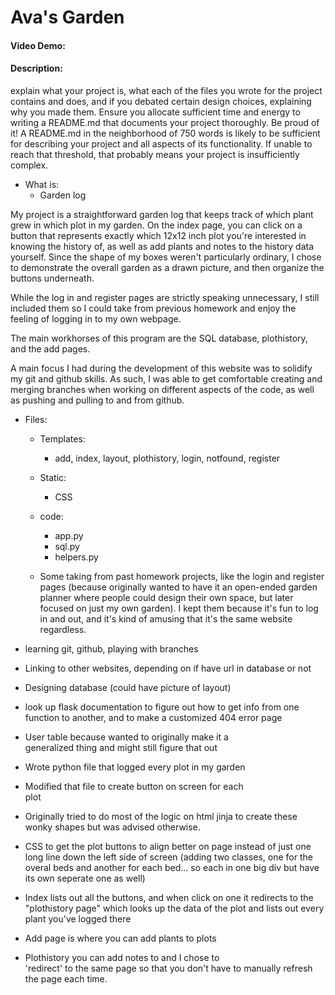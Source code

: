 # Ava's Garden
#### Video Demo:  <URL HERE>
#### Description:
 explain what your project is, what each of the files you wrote for the project contains and does, and if you debated certain design choices, explaining why you made them. Ensure you allocate sufficient time and energy to writing a README.md that documents your project thoroughly. Be proud of it! A README.md in the neighborhood of 750 words is likely to be sufficient for describing your project and all aspects of its functionality. If unable to reach that threshold, that probably means your project is insufficiently complex.

- What is:
  - Garden log

My project is a straightforward garden log that keeps track of which plant grew in which plot in my garden. On the index page, you can click on a button that represents exactly which 12x12 inch plot you're interested in knowing the history of, as well as add plants and notes to the history data yourself. Since the shape of my boxes weren't particularly ordinary, I chose to demonstrate the overall garden as a drawn picture, and then organize the buttons underneath. 

While the log in and register pages are strictly speaking unnecessary, I still included them so I could take from previous homework and enjoy the feeling of logging in to my own webpage. 

The main workhorses of this program are the SQL database, plothistory, and the add pages. 

A main focus I had during the development of this website was to solidify my git and github skills. As such, I was able to get comfortable creating and merging branches when working on different aspects of the code, as well as pushing and pulling to and from github.

- Files:
  - Templates:
    - add, index, layout, plothistory, login, notfound, register
  - Static:
    - CSS
  - code:
    - app.py
    - sql.py
    - helpers.py

  - Some taking from past homework projects, like the login and register pages (because originally wanted to have it an open-ended garden planner where people could design their own space, but later focused on just my own garden). I kept them because it's fun to log in and out, and it's kind of amusing that it's the same website regardless.


- learning git, github, playing with branches
- Linking to other websites, depending on if have url in 
  database or not
- Designing database (could have picture of layout)
- look up flask documentation to figure out how to get info
  from one function to another, and to make a customized
  404 error page
- User table because wanted to originally make it a    
  generalized thing and might still figure that out
- Wrote python file that logged every plot in my garden
- Modified that file to create button on screen for each   
  plot
- Originally tried to do most of the logic on html jinja to
  create these wonky shapes but was advised otherwise.
- CSS to get the plot buttons to align better on page
  instead of just one long line down the left side of 
  screen (adding two classes, one for the overal beds and another for each bed... so each in one big div but have its own seperate one as well)
- Index lists out all the buttons, and when click on one
  it redirects to the "plothistory page" which looks up the
  data of the plot and lists out every plant you've logged
  there
- Add page is where you can add plants to plots 
- Plothistory you can add notes to and I chose to    
  'redirect' to the same page so that you don't have to
  manually refresh the page each time. 

